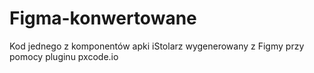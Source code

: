 # Figma-konwertowane
Kod jednego z komponentów apki iStolarz wygenerowany z Figmy przy pomocy pluginu pxcode.io
